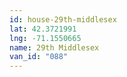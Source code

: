 ```yaml
---
id: house-29th-middlesex
lat: 42.3721991
lng: -71.1550665
name: 29th Middlesex
van_id: "088"
---
```

